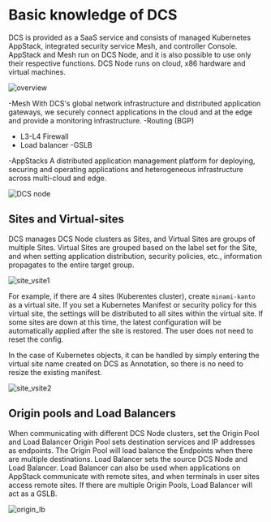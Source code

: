 # Basic knowledge of DCS

DCS is provided as a SaaS service and consists of managed Kubernetes AppStack, integrated security service Mesh, and controller Console. AppStack and Mesh run on DCS Node, and it is also possible to use only their respective functions.
DCS Node runs on cloud, x86 hardware and virtual machines.

![overview](./pics/overview.svg)

-Mesh
With DCS's global network infrastructure and distributed application gateways, we securely connect applications in the cloud and at the edge and provide a monitoring infrastructure.
  -Routing (BGP)
  - L3-L4 Firewall
  - Load balancer
  -GSLB

-AppStacks
A distributed application management platform for deploying, securing and operating applications and heterogeneous infrastructure across multi-cloud and edge.

![DCS node](./pics/dcs_node.svg)

## Sites and Virtual-sites

DCS manages DCS Node clusters as Sites, and Virtual Sites are groups of multiple Sites. Virtual Sites are grouped based on the label set for the Site, and when setting application distribution, security policies, etc., information propagates to the entire target group.

![site_vsite1](./pics/site_vsite1.svg)

For example, if there are 4 sites (Kuberentes cluster), create `minami-kanto` as a virtual site.
If you set a Kubernetes Manifest or security policy for this virtual site, the settings will be distributed to all sites within the virtual site.
If some sites are down at this time, the latest configuration will be automatically applied after the site is restored. The user does not need to reset the config.

In the case of Kubernetes objects, it can be handled by simply entering the virtual site name created on DCS as Annotation, so there is no need to resize the existing manifest.

![site_vsite2](./pics/site_vsite2.svg)

## Origin pools and Load Balancers

When communicating with different DCS Node clusters, set the Origin Pool and Load Balancer
Origin Pool sets destination services and IP addresses as endpoints. The Origin Pool will load balance the Endpoints when there are multiple destinations.
Load Balancer sets the source DCS Node and Load Balancer. Load Balancer can also be used when applications on AppStack communicate with remote sites, and when terminals in user sites access remote sites. If there are multiple Origin Pools, Load Balancer will act as a GSLB.

![origin_lb](./pics/origin_lb.svg)
